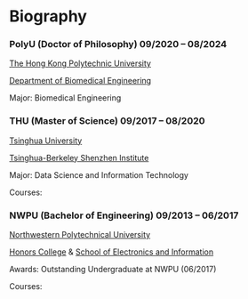 # Biography

### PolyU (Doctor of Philosophy) 09/2020 – 08/2024

[The Hong Kong Polytechnic University](https://www.polyu.edu.hk/)

[Department of Biomedical Engineering](https://www.polyu.edu.hk/bme/)

Major: Biomedical Engineering

### THU (Master of Science) 09/2017 – 08/2020

[Tsinghua University](https://www.tsinghua.edu.cn/)

[Tsinghua-Berkeley Shenzhen Institute](http://www.tbsi.edu.cn/english/)

Major: Data Science and Information Technology

Courses: 

### NWPU (Bachelor of Engineering) 09/2013 – 06/2017

[Northwestern Polytechnical University](https://www.nwpu.edu.cn/)

[Honors College](https://orcid.org/0000-0003-4811-2012) & [School of Electronics and Information](https://dianzi.nwpu.edu.cn/)

Awards: Outstanding Undergraduate at NWPU (06/2017)

Courses: 



